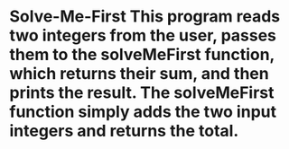 # Solve-Me-First This program reads two integers from the user, passes them to the solveMeFirst function, which returns their sum, and then prints the result. The solveMeFirst function simply adds the two input integers and returns the total.
